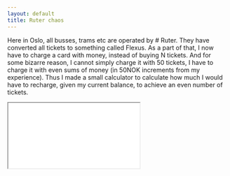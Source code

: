 ```yaml
---
layout: default
title: Ruter chaos
---
```

Here in Oslo, all busses, trams etc are operated by # Ruter. They have
converted all tickets to something called Flexus. As a part of that, I now have
to charge a card with money, instead of buying N tickets. And for some bizarre
reason, I cannot simply charge it with 50 tickets, I have to charge it with
even sums of money (in 50NOK increments from my experience). Thus I made
a small calculator to calculate how much I would have to recharge, given my
current balance, to achieve an even number of tickets.

<div class="sandbox ipad" title="Ruter calculator">
<iframe src="/experiments/ruter-calc.html">Seriously? No frame in 2012?</iframe>
</div>

